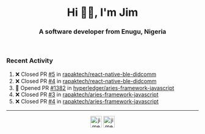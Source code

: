 <h1 align="center">Hi 👋🏾, I'm Jim</h1>
<h3 align="center">A software developer from Enugu, Nigeria</h3>
<br/>
<!-- https://github.com/rahuldkjain/github-profile-readme-generator --!>

<!--  <p align="left"><img src="https://github-readme-stats.vercel.app/api?username=rapaktech&show_icons=true&count_private=true&" alt="rapaktech" /></p> --!>

<!--
Github language stats
<p align="left"><img src="https://github-readme-stats.vercel.app/api/top-langs/?username=rapaktech&layout=compact" alt="rapaktech" /><p>
-->

<!-- Codestats language stats -->
<!-- <p align="left"><img src="https://codestats-readme.vercel.app/api/top-langs/?username=rapaktech&layout=compact&language_count=12" alt="rapaktech" /><p>    --!>
  
<h3>Recent Activity</h3>

<!--START_SECTION:activity-->
1. ❌ Closed PR [#5](https://github.com/rapaktech/react-native-ble-didcomm/pull/5) in [rapaktech/react-native-ble-didcomm](https://github.com/rapaktech/react-native-ble-didcomm)
2. ❌ Closed PR [#4](https://github.com/rapaktech/react-native-ble-didcomm/pull/4) in [rapaktech/react-native-ble-didcomm](https://github.com/rapaktech/react-native-ble-didcomm)
3. 💪 Opened PR [#1382](https://github.com/hyperledger/aries-framework-javascript/pull/1382) in [hyperledger/aries-framework-javascript](https://github.com/hyperledger/aries-framework-javascript)
4. ❌ Closed PR [#3](https://github.com/rapaktech/aries-framework-javascript/pull/3) in [rapaktech/aries-framework-javascript](https://github.com/rapaktech/aries-framework-javascript)
5. ❌ Closed PR [#4](https://github.com/rapaktech/aries-framework-javascript/pull/4) in [rapaktech/aries-framework-javascript](https://github.com/rapaktech/aries-framework-javascript)
<!--END_SECTION:activity-->

---

<p align="center">
<a href="https://twitter.com/jimezesinachi" target="blank"><img align="center" src="https://cdn.jsdelivr.net/npm/simple-icons@3.0.1/icons/twitter.svg" alt="jimezesinachi" height="30" width="30" /></a>
<a href="https://linkedin.com/in/jimezesinachi" target="blank"><img align="center" src="https://cdn.jsdelivr.net/npm/simple-icons@3.0.1/icons/linkedin.svg" alt="jimezesinachi" height="30" width="30" /></a>
</p>
